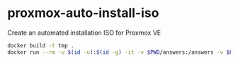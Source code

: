 # proxmox-auto-install-iso
Create an automated installation ISO for Proxmox VE

```bash
docker build -t tmp .
docker run --rm -u $(id -u):$(id -g) -it -v $PWD/answers:/answers -v $PWD/dist:/dist tmp

```